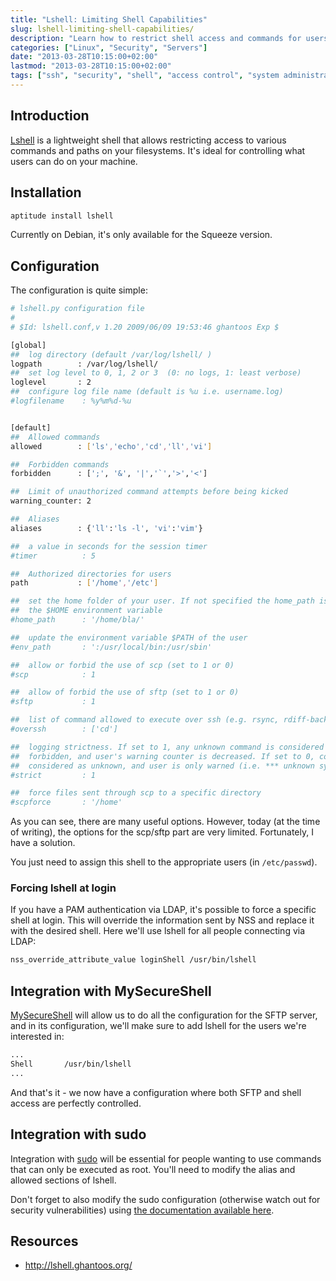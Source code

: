 ```yaml
---
title: "Lshell: Limiting Shell Capabilities"
slug: lshell-limiting-shell-capabilities/
description: "Learn how to restrict shell access and commands for users with Lshell on Linux systems. This guide covers installation, configuration, and integration with MySecureShell and sudo."
categories: ["Linux", "Security", "Servers"]
date: "2013-03-28T10:15:00+02:00"
lastmod: "2013-03-28T10:15:00+02:00"
tags: ["ssh", "security", "shell", "access control", "system administration"]
---
```


## Introduction

[Lshell](https://lshell.ghantoos.org/) is a lightweight shell that allows restricting access to various commands and paths on your filesystems. It's ideal for controlling what users can do on your machine.

## Installation

```bash
aptitude install lshell
```

Currently on Debian, it's only available for the Squeeze version.

## Configuration

The configuration is quite simple:

``` bash
# lshell.py configuration file
#
# $Id: lshell.conf,v 1.20 2009/06/09 19:53:46 ghantoos Exp $

[global]
##  log directory (default /var/log/lshell/ )
logpath        : /var/log/lshell/
##  set log level to 0, 1, 2 or 3  (0: no logs, 1: least verbose)
loglevel       : 2
##  configure log file name (default is %u i.e. username.log)
#logfilename    : %y%m%d-%u


[default]
##  Allowed commands
allowed        : ['ls','echo','cd','ll','vi']

##  Forbidden commands
forbidden      : [';', '&', '|','`','>','<']

##  Limit of unauthorized command attempts before being kicked
warning_counter: 2

##  Aliases
aliases        : {'ll':'ls -l', 'vi':'vim'}

##  a value in seconds for the session timer
#timer          : 5

##  Authorized directories for users
path           : ['/home','/etc']

##  set the home folder of your user. If not specified the home_path is set to 
##  the $HOME environment variable
#home_path      : '/home/bla/'

##  update the environment variable $PATH of the user
#env_path       : ':/usr/local/bin:/usr/sbin'

##  allow or forbid the use of scp (set to 1 or 0)
#scp            : 1

##  allow of forbid the use of sftp (set to 1 or 0)
#sftp           : 1

##  list of command allowed to execute over ssh (e.g. rsync, rdiff-backup, etc.)
#overssh        : ['cd']

##  logging strictness. If set to 1, any unknown command is considered as 
##  forbidden, and user's warning counter is decreased. If set to 0, command is
##  considered as unknown, and user is only warned (i.e. *** unknown synthax)
#strict         : 1

##  force files sent through scp to a specific directory
#scpforce       : '/home'
```

As you can see, there are many useful options. However, today (at the time of writing), the options for the scp/sftp part are very limited. Fortunately, I have a solution.

You just need to assign this shell to the appropriate users (in `/etc/passwd`).

### Forcing lshell at login

If you have a PAM authentication via LDAP, it's possible to force a specific shell at login. This will override the information sent by NSS and replace it with the desired shell. Here we'll use lshell for all people connecting via LDAP:

```bash
nss_override_attribute_value loginShell /usr/bin/lshell
```

## Integration with MySecureShell

[MySecureShell](https://docs.services.mozilla.com/howtos/run-sync.html) will allow us to do all the configuration for the SFTP server, and in its configuration, we'll make sure to add lshell for the users we're interested in:

```bash
...
Shell       /usr/bin/lshell
...
```

And that's it - we now have a configuration where both SFTP and shell access are perfectly controlled.

## Integration with sudo

Integration with [sudo](https://docs.services.mozilla.com/howtos/run-sync.html) will be essential for people wanting to use commands that can only be executed as root. You'll need to modify the alias and allowed sections of lshell.

Don't forget to also modify the sudo configuration (otherwise watch out for security vulnerabilities) using [the documentation available here](https://docs.services.mozilla.com/howtos/run-sync.html).

## Resources
- http://lshell.ghantoos.org/
